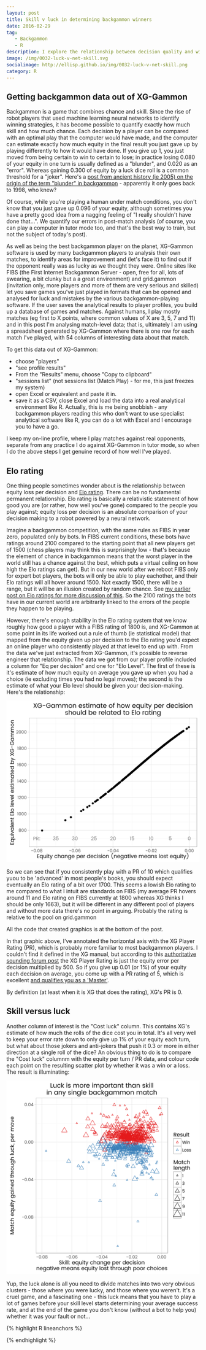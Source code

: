 ```yaml
---
layout: post
title: Skill v luck in determining backgammon winners
date: 2016-02-29
tag: 
   - Backgammon
   - R
description: I explore the relationship between decision quality and winning in backgammon, using data from XG-Gammon analysis of matches on FIBS and grid.gammon
image: /img/0032-luck-v-net-skill.svg
socialimage: http://ellisp.github.io/img/0032-luck-v-net-skill.png
category: R
---
```


## Getting backgammon data out of XG-Gammon
Backgammon is a game that combines chance and skill.  Since the rise of robot players that used machine learning neural networks to identify winning strategies, it has become possible to quantify exactly how much skill and how much chance.  Each decision by a player can be compared with an optimal play that the computer would have made, and the computer can estimate exactly how much equity in the final result you just gave up by playing differently to how it would have done.  If you give up 1, you just moved from being certain to win to certain to lose; in practice losing 0.080 of your equity in one turn is usually defined as a "blunder", and 0.020 as an "error".  Whereas gaining 0.300 of equity by a luck dice roll is a common threshold for a "joker".  Here's a [post from ancient history (ie 2005) on the origin of the term "blunder" in backgammon](http://www.bkgm.com/rgb/rgb.cgi?view+1273) - apparently it only goes back to 1998, who knew?

Of course, while you're playing a human under match conditions, you don't know that you just gave up 0.096 of your equity, although sometimes you have a pretty good idea from a nagging feeling of "I really shouldn't have done that...".  We quantify our errors in post-match analysis (of course, you can play a computer in tutor mode too, and that's the best way to train, but not the subject of today's post). 

As well as being the best backgammon player on the planet, XG-Gammon software is used by many backgammon players to analysis their own matches, to identify areas for improvement and (let's face it) to find out if the opponent really was as lucky as we thought they were.  Online sites like FIBS (the First Internet Backgammon Server - open, free for all, lots of swearing, a bit clunky but a a great environment) and grid.gammon (invitation only, more players and more of them are very serious and skilled) let you save games you've just played in formats that can be opened and analysed for luck and mistakes by the various backgammon-playing software.  If the user saves the analytical results to player profiles, you build up a database of games and matches.  Against humans, I play mostly matches (eg first to X points, where common values of X are 3, 5, 7 and 11) and in this post I'm analysing match-level data; that is, ultimately I am using a spreadsheet generated by XG-Gammon where there is one row for each match I've played, with 54 columns of interesting data about that match.

To get this data out of XG-Gammon:

* choose "players"
* "see profile results"
* From the "Results" menu, choose "Copy to clipboard"
* "sessions list" (not sessions list (Match Play) - for me, this just freezes my system)
* open Excel or equivalent and paste it in.
* save it as a CSV, close Excel and load the data into a real analytical environment like R.  Actually, this is me being snobbish - any backgammon players reading this who don't want to use specialist analytical software like R, you can do a lot with Excel and I encourage you to have a go.

I keep my on-line profile, where I play matches against real opponents, separate from any practice I do against XG-Gammon in tutor mode, so when I do the above steps I get genuine record of how well I've played.

## Elo rating
One thing people sometimes wonder about is the relationship between equity loss per decision and [Elo rating](http://www.bkgm.com/faq/Ratings.html).  There can be no fundamental permanent relationship.  Elo rating is basically a relativistic statement of how good you are (or rather, how well you've gone) compared to the people you play against; equity loss per decision is an absolute comparison of your decision making to a robot powered by a neural network.

Imagine a backgammon competition, with the same rules as FIBS in year zero, populated only by bots.  In FIBS current conditions, these bots have ratings around 2100 compared to the starting point that all new players get of 1500 (chess players may think this is surprisingly low - that's because the element of chance in backgammon means that the worst player in the world still has a chance against the best, which puts a virtual ceiling on how high the Elo ratings can get).  But in our new world after we reboot FIBS only for expert bot players, the bots will only be able to play eachother, and their Elo ratings will all hover around 1500.  Not exactly 1500, there will be a range, but it will be an illusion created by random chance.  See [my earlier post on Elo ratings for more discussion of this](http://ellisp.github.io/blog/2015/08/07/fibs-elo-ratings-basics/).  So the 2100 ratings the bots have in our current world are arbitrarily linked to the errors of the people they happen to be playing.

However, there's enough stability in the Elo rating system that we know roughly how good a player with a FIBS rating of 1800 is, and XG-Gammon at some point in its life worked out a rule of thumb (ie statistical model) that mapped from the equity given up per decision to the Elo rating you'd expect an online player who consistently played at that level to end up with.  From the data we've just extracted from XG-Gammon, it's possible to reverse engineer that relationship.  The data we got from our player profile included a column for "Eq per decision" and one for "Elo Level".  The first of these is it's estimate of how much equity on average you gave up when you had a choice (ie excluding times you had no legal moves); the second is the estimate of what your Elo level should be given your decision-making.  Here's the relationship:


![elo-ratings](/img/0032-Elo.svg)

So we can see that if you consistently play with a PR of 10 which qualifies yuou to be 'advanced' in most people's books, you should expect eventually an Elo rating of a bit over 1700.  This seems a lowish Elo rating to me compared to what I intuit are standards on FIBS (my average PR hovers around 11 and Elo rating on FIBS currently at 1800 whereas XG thinks I should be only 1663), but it will be different in any different pool of players and without more data there's no point in arguing.  Probably the rating is relative to the pool on grid.gammon

All the code that created graphics is at the bottom of the post.

In that graphic above, I've annotated the horizontal axis with the XG Player Rating (PR), which is probably more familiar to most backgammon players.  I couldn't find it defined in the XG manual, but according to this [authoritative sounding forum post](http://www.bgonline.org/forums/webbbs_config.pl?noframes;read=53424) the XG Player Rating is just the equity error per decision multiplied by 500.  So if you give up 0.01 (or 1%) of your equity each decision on average, you come up with a PR rating of 5, which is excellent [and qualifies you as a 'Master'](http://bgmastersab.com/).

By definition (at least when it is XG that does the rating), XG's PR is 0.

## Skill versus luck
Another column of interest is the "Cost luck" column.  This contains XG's estimate of how much the rolls of the dice cost you in total.  It's all very well to keep your error rate down to only give up 1% of your equity each turn, but what about those jokers and anti-jokers that push it 0.3 or more in either direction at a single roll of the dice?  An obvious thing to do is to compare the "Cost luck" columnm with the equity per turn / PR data, and colour code each point on the resulting scatter plot by whether it was a win or a loss.  The result is illuminating:

![skill-v-luck](/img/0032-luck-v-skill.svg)

Yup, the luck alone is all you need to divide matches into two very obvious clusters - those where you were lucky, and those where you weren't.  It's a cruel game, and a fascinating one - this luck means that you have to play a lot of games before your skill level starts determining your average success rate, and at the end of the game you don't know (without a bot to help you) whether it was your fault or not...







{% highlight R lineanchors %}



{% endhighlight %}

